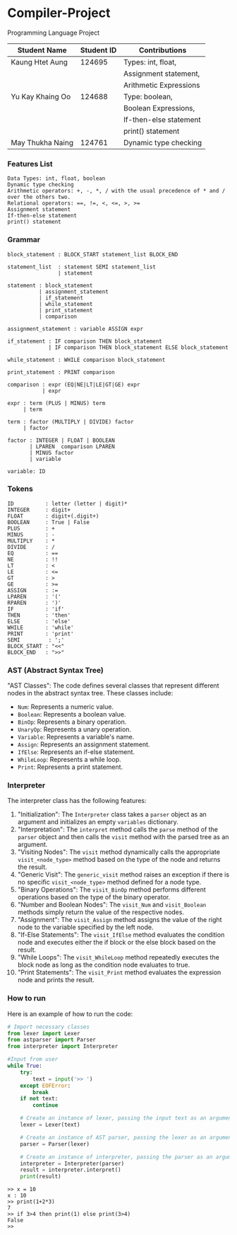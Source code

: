 # Compiler-Project
Programming Language Project

|   Student Name   | Student ID |      Contributions        |
| ---------------- | ---------- | ------------------------- |
| Kaung Htet Aung  |   124695   | Types: int, float,        |
|                  |            | Assignment statement,     |
|                  |            | Arithmetic Expressions    |
| Yu Kay Khaing Oo |   124688   | Type: boolean,            |
|                  |            | Boolean Expressions,      |
|                  |            | If-then-else statement    |
|                  |            | print() statement         |
| May Thukha Naing |   124761   | Dynamic type checking     |

### Features List
    Data Types: int, float, boolean
    Dynamic type checking
    Arithmetic operators: +, -, *, / with the usual precedence of * and / over the others two.
    Relational operators: ==, !=, <, <=, >, >=
    Assignment statement
    If-then-else statement
    print() statement

### Grammar
    block_statement : BLOCK_START statement_list BLOCK_END

    statement_list  : statement SEMI statement_list
                    | statement
    
    statement : block_statement
              | assignment_statement
              | if_statement
              | while_statement 
              | print_statement
              | comparison
    
    assignment_statement : variable ASSIGN expr

    if_statement : IF comparison THEN block_statement
                 | IF comparison THEN block_statement ELSE block_statement

    while_statement : WHILE comparison block_statement

    print_statement : PRINT comparison

    comparison : expr (EQ|NE|LT|LE|GT|GE) expr
               | expr

    expr : term (PLUS | MINUS) term
         | term
    
    term : factor (MULTIPLY | DIVIDE) factor
         | factor
    
    factor : INTEGER | FLOAT | BOOLEAN
           | LPAREN  comparison LPAREN
           | MINUS factor
           | variable
    
    variable: ID
    
### Tokens
    ID          : letter (letter | digit)*
    INTEGER     : digit+
    FLOAT       : digit+(.digit+)
    BOOLEAN     : True | False
    PLUS        : +
    MINUS       : -
    MULTIPLY    : *
    DIVIDE      : /
    EQ          : ==
    NE          : !!
    LT          : <
    LE          : <=
    GT          : >
    GE          : >=
    ASSIGN      : :=
    LPAREN      : '('
    RPAREN      : ')'
    IF          : 'if'
    THEN        : 'then'
    ELSE        : 'else'
    WHILE       : 'while'
    PRINT       : 'print'
    SEMI         : ';'
    BLOCK_START : "<<"
    BLOCK_END   : ">>"

### AST (Abstract Syntax Tree)
"AST Classes": The code defines several classes that represent different nodes in the abstract syntax tree. These classes include:
   - `Num`: Represents a numeric value.
   - `Boolean`: Represents a boolean value.
   - `BinOp`: Represents a binary operation.
   - `UnaryOp`: Represents a unary operation.
   - `Variable`: Represents a variable's name.
   - `Assign`: Represents an assignment statement.
   - `IfElse`: Represents an if-else statement.
   - `WhileLoop`: Represents a while loop.
   - `Print`: Represents a print statement.

### Interpreter 

The interpreter class has the following features:

1. "Initialization": The `Interpreter` class takes a `parser` object as an argument and initializes an empty `variables` dictionary.
2. "Interpretation": The `interpret` method calls the `parse` method of the `parser` object and then calls the `visit` method with the parsed tree as an argument.
3. "Visiting Nodes": The `visit` method dynamically calls the appropriate `visit_<node_type>` method based on the type of the node and returns the result.
4. "Generic Visit": The `generic_visit` method raises an exception if there is no specific `visit_<node_type>` method defined for a node type.
5. "Binary Operations": The `visit_BinOp` method performs different operations based on the type of the binary operator.
6. "Number and Boolean Nodes": The `visit_Num` and `visit_Boolean` methods simply return the value of the respective nodes.
7. "Assignment": The `visit_Assign` method assigns the value of the right node to the variable specified by the left node.
8. "If-Else Statements": The `visit_IfElse` method evaluates the condition node and executes either the if block or the else block based on the result.
9. "While Loops": The `visit_WhileLoop` method repeatedly executes the block node as long as the condition node evaluates to true.
10. "Print Statements": The `visit_Print` method evaluates the expression node and prints the result.

### How to run
Here is an example of how to run the code:

```python
# Import necessary classes
from lexer import Lexer
from astparser import Parser
from interpreter import Interpreter

#Input from user
while True:
    try:
        text = input('>> ')
    except EOFError:
        break
    if not text:
        continue

    # Create an instance of lexer, passing the input text as an argument
    lexer = Lexer(text)

    # Create an instance of AST parser, passing the lexer as an argument
    parser = Parser(lexer)

    # Create an instance of interpreter, passing the parser as an argument
    interpreter = Interpreter(parser)
    result = interpreter.interpret()
    print(result)
```

```
>> x = 10
x : 10
>> print(1+2*3)
7  
>> if 3>4 then print(1) else print(3>4)
False
>>   
```
